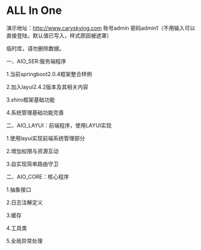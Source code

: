 # ALL In One

演示地址：http://www.caryskying.com
账号admin  密码admin1（不用输入可以直接登陆，默认值已写入，样式原因被遮罩）

临时库，请勿删除数据。


一、AIO_SER:服务端程序

1.当前springboot2.0.4框架整合样例

2.加入layui2.4.2版本及其相关内容

3.shiro框架基础功能

4.系统管理基础功能完善

二、AIO_LAYUI：前端程序，使用LAYUI实现

1.使用layui实现前端系统管理部分

2.增加权限与资源互动

3.自实现简单路由守卫

二、AIO_CORE：核心程序

1.抽象接口

2.日志注解定义

3.缓存

4.工具类

5.全局异常处理
